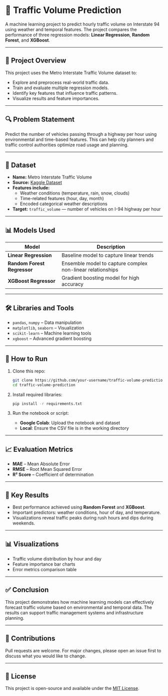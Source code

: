 
# 🚦 Traffic Volume Prediction

A machine learning project to predict hourly traffic volume on Interstate 94 using weather and temporal features. The project compares the performance of three regression models: **Linear Regression**, **Random Forest**, and **XGBoost**.

---

## 📌 Project Overview

This project uses the Metro Interstate Traffic Volume dataset to:

- Explore and preprocess real-world traffic data.
- Train and evaluate multiple regression models.
- Identify key features that influence traffic patterns.
- Visualize results and feature importances.

---

## 🔍 Problem Statement

Predict the number of vehicles passing through a highway per hour using environmental and time-based features. This can help city planners and traffic control authorities optimize road usage and planning.

---

## 📁 Dataset

- **Name:** Metro Interstate Traffic Volume
- **Source:** [Kaggle Dataset](https://www.kaggle.com/datasets/utsa/my-encoded-traffic-volume-dataset)
- **Features include:**
  - Weather conditions (temperature, rain, snow, clouds)
  - Time-related features (hour, day, month)
  - Encoded categorical weather descriptions
- **Target:** `traffic_volume` — number of vehicles on I-94 highway per hour

---

## 📊 Models Used

| Model               | Description |
|--------------------|-------------|
| **Linear Regression** | Baseline model to capture linear trends |
| **Random Forest Regressor** | Ensemble model to capture complex non-linear relationships |
| **XGBoost Regressor** | Gradient boosting model for high accuracy |

---

## 🛠️ Libraries and Tools

- `pandas`, `numpy` – Data manipulation
- `matplotlib`, `seaborn` – Visualization
- `scikit-learn` – Machine learning tools
- `xgboost` – Advanced gradient boosting

---

## 🧪 How to Run

1. Clone this repo:

    ```bash
    git clone https://github.com/your-username/traffic-volume-prediction.git
    cd traffic-volume-prediction
    ```

2. Install required libraries:

    ```bash
    pip install -r requirements.txt
    ```

3. Run the notebook or script:

    - **Google Colab**: Upload the notebook and dataset
    - **Local**: Ensure the CSV file is in the working directory

---

## 📈 Evaluation Metrics

- **MAE** – Mean Absolute Error
- **RMSE** – Root Mean Squared Error
- **R² Score** – Coefficient of determination

---

## 📌 Key Results

- Best performance achieved using **Random Forest** and **XGBoost**.
- Important predictors: weather conditions, hour of day, and temperature.
- Visualizations reveal traffic peaks during rush hours and dips during weekends.

---

## 📊 Visualizations

- Traffic volume distribution by hour and day
- Feature importance bar charts
- Error metrics comparison table

---

## ✅ Conclusion

This project demonstrates how machine learning models can effectively forecast traffic volume based on environmental and temporal data. The results can support traffic management systems and infrastructure planning.

---

## 🤝 Contributions

Pull requests are welcome. For major changes, please open an issue first to discuss what you would like to change.

---

## 📄 License

This project is open-source and available under the [MIT License](LICENSE).

